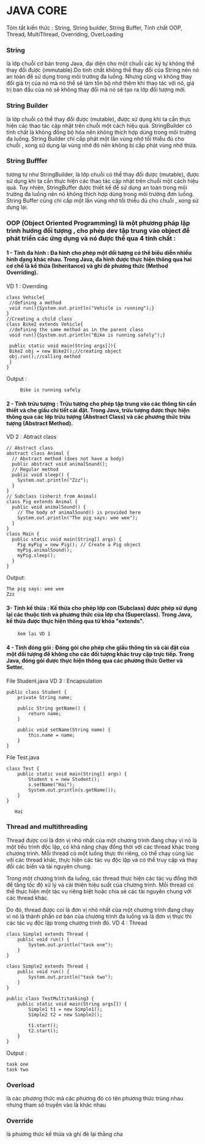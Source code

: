 # JAVA CORE
Tóm tắt kiến thức : String, String builder, String Buffer, Tính chất OOP, Thread, MultiThread, Overriding, OverLoading

### String
là lớp chuỗi cơ bản trong Java, đại diện cho một chuỗi các ký tự không thể thay đổi được (immutable).Do tính chất không thể thay đổi của String 
nên nó an toàn để sử dụng trong môi trường đa luồng. Nhưng cũng vì không thay đổi giá trị của nó mà nó thể sẽ làm tốn bộ nhớ thêm khi thao tác với nó,
giá trị ban đầu của nó sẽ không thay đổi mà nó sẽ tạo ra lớp đối tượng mới.

### String Builder
là lớp chuỗi có thể thay đổi được (mutable), được sử dụng khi ta cần thực hiện các thao tác cập nhật trên chuỗi một cách hiệu quả. StringBuilder có tính chất là không đồng bộ hóa nên không thích hợp dùng trong môi trường đa luồng. String Builder chỉ cấp phát một lần vùng nhớ tối thiểu đủ cho chuỗi , xong sử dụng lại vùng nhớ đó nên không bị cấp phát vùng nhớ thừa.

### String Bufffer
tương tự như StringBuilder, là lớp chuỗi có thể thay đổi được (mutable), được sử dụng khi ta cần thực hiện các thao tác cập nhật trên chuỗi một cách hiệu quả. Tuy nhiên, StringBuffer được thiết kế để sử dụng an toàn trong môi trường đa luồng nên 
nó không thích hợp dùng trong môi trường đơn luồng. String Buffer cũng chỉ cấp một lần vùng nhớ tối thiểu đủ cho chuỗi , xong sử dụng lại.

### OOP (Object Oriented Programming) là một phương pháp lập trình hướng đối tượng , cho phép dev tập trung vào object để phát triển các ứng dụng và nó được thể qua 4 tính chất :

#### 1 - Tính đa hình : Đa hình cho phép một đối tượng có thể biểu diễn nhiều hình dạng khác nhau. Trong Java, đa hình được thực hiện thông qua hai cơ chế là kế thừa (Inheritance) và ghi đè phương thức (Method Overriding).

VD 1 : Overrding

 ```
 class Vehicle{  
  //defining a method  
  void run(){System.out.println("Vehicle is running");}  
}  
//Creating a child class  
class Bike2 extends Vehicle{  
  //defining the same method as in the parent class  
  void run(){System.out.println("Bike is running safely");}  
  
  public static void main(String args[]){  
  Bike2 obj = new Bike2();//creating object  
  obj.run();//calling method  
  }  
}  
 ```
 Output : 
 
         Bike is running safely

#### 2 - Tính trừu tượng : Trừu tượng cho phép tập trung vào các thông tin cần thiết và che giấu chi tiết cài đặt. Trong Java, trừu tượng được thực hiện thông qua các lớp trừu tượng (Abstract Class) và các phương thức trừu tượng (Abstract Method).
VD 2 : Abtract class

```
// Abstract class
abstract class Animal {
  // Abstract method (does not have a body)
  public abstract void animalSound();
  // Regular method
  public void sleep() {
    System.out.println("Zzz");
  }
}
// Subclass (inherit from Animal)
class Pig extends Animal {
  public void animalSound() {
    // The body of animalSound() is provided here
    System.out.println("The pig says: wee wee");
  }
}
class Main {
  public static void main(String[] args) {
    Pig myPig = new Pig(); // Create a Pig object
    myPig.animalSound();
    myPig.sleep();
  }
}
```

Output: 

    The pig says: wee wee
    Zzz
   
#### 3- Tính kế thừa : Kế thừa cho phép lớp con (Subclass) được phép sử dụng lại các thuộc tính và phương thức của lớp cha (Superclass). Trong Java, kế thừa được thực hiện thông qua từ khóa "extends".

        Xem lại VD 1

#### 4 - Tính đóng gói : Đóng gói cho phép che giấu thông tin và cài đặt của một đối tượng để không cho các đối tượng khác truy cập trực tiếp. Trong Java, đóng gói được thực hiện thông qua các phương thức Getter và Setter.
File Student.java
VD 3 : Encapsulation
```
public class Student {
    private String name;
 
    public String getName() {
        return name;
    }
 
    public void setName(String name) {
        this.name = name;
    }
}
```
File Test.java
```
class Test {
    public static void main(String[] args) {
        Student s = new Student();
        s.setName("Hai");
        System.out.println(s.getName());
    }
}
```
       Hai
       
       
### Thread and multithreading
Thread được coi là đơn vị nhỏ nhất của một chương trình đang chạy vì nó là một tiểu trình độc lập, có khả năng chạy đồng thời với các thread khác trong chương trình. Mỗi thread có một luồng thực thi riêng, có thể chạy cùng lúc với các thread khác, thực hiện các tác vụ độc lập và có thể truy cập và thay đổi các biến và tài nguyên chung.

Trong một chương trình đa luồng, các thread thực hiện các tác vụ đồng thời để tăng tốc độ xử lý và cải thiện hiệu suất của chương trình. Mỗi thread có thể thực hiện một tác vụ riêng biệt hoặc chia sẻ các tài nguyên chung với các thread khác.

Do đó, thread được coi là đơn vị nhỏ nhất của một chương trình đang chạy vì nó là thành phần cơ bản của chương trình đa luồng và là đơn vị thực thi các tác vụ độc lập trong chương trình đó.
VD 4 : Thread 
```
class Simple1 extends Thread {
    public void run() {
        System.out.println("task one");
    }
}
 
class Simple2 extends Thread {
    public void run() {
        System.out.println("task two");
    }
}
 
public class TestMultitasking3 {
    public static void main(String args[]) {
        Simple1 t1 = new Simple1();
        Simple2 t2 = new Simple2();
 
        t1.start();
        t2.start();
    }
}
```
Output :

    task one
    task two

### Overload 
là các phương thức mà các phương đó có tên phương thức trùng nhau nhưng tham số truyền vào là khác nhau

### Override 
là phương thức kế thừa và ghi đè lại thằng cha
